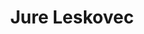 ---
SICRIS: 15295
draft: false
fixName: jure_leskovec
location: null
mailInfo: jure@cs.stanford.edu
officeHours: null
profName: doc. dr. Jure Leskovec
profTitle: Zunanji sodelavec
telephoneInfo: null
title: Jure Leskovec
---